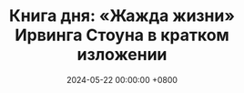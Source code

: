 ---
title: "Книга дня: «Жажда жизни» Ирвинга Стоуна в кратком изложении"
description: >-
 🎨 «Жажда жизни» — биографический роман Ирвинга Стоуна о жизни великого художника Винсента Ван Гога, наполненный страстью, творчеством и борьбой с внутренними демонами. Биография Ван Гога: страсть и гений художника. Погрузитесь в его мир!
date: 2024-05-22 00:00:00 +0800
categories: [Мышление, Конспекты-книг]
tags:
  [
    жажда-жизни,
    ирвинг-стоун,
    винсент-ван-гог,
    биография,
    жизнь-художника,
    творческий-гений,
    страсть,
    ментальное-здоровье,
    искусство,
    преодоление-трудностей,
    эмоциональная-глубина,
    обзор-книги,
    вдохновение
  ]
image:
alt: Жажда жизни Ирвинг Стоун обложка
fallback:
  -
  -
---